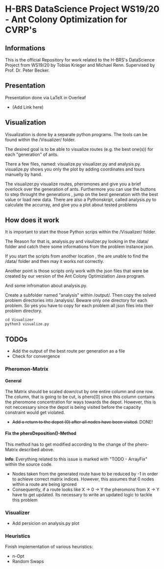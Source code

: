 # H-BRS DataScience Project WS19/20 - Ant Colony Optimization for CVRP's

## Informations

This is the official Repository for work related to the H-BRS's DataScience Project from WS19/20 by Tobias Krieger and Michael Renn. Supervised by Prof. Dr. Peter Becker.

## Presentation

Presentation done via LaTeX in Overleaf

* (Add Link here)

## Visualization

Visualization is done by a separate python programs. The tools can be found within the /Visualizer/ folder.

The desired goal is to be able to visualize routes (e.g. the best one(s)) for each "generation" of ants.

There a few files, named: visualize.py visualizer.py and analysis.py.
visualize.py shows you only the plot by adding coordinates and tours manuelly by hand.

The visualizer.py visualize routes, pheromones and give you a brief overlock over the generation of ants.
Furthermore you can use the buttons to step throught the generations , jump on the best generation with the best value or load new data.
There are also a Pythonskript, called analysis.py to calculate the accurray, and give you a plot about tested problems

## How does it work
It is important to start the those Python scrips within the /Visualizer/ folder.

The Reason for that is, analysis.py and visulizer.py looking in the /data/ folder and catch there some informations from the problem instance json.

If you start the scripts from another location , the are unable to find the /data/ folder and then may it works not correctly.

Another point is those scripts only work with the json files that were be created by our version of the Ant Colony Optimiziation Java program.

And some infromation about analysis.py.

Create a subfolder named "analysis" within /output/. Then copy the solved problem directories into /analysis/. Beware only one directory for each problem. So yes you have to copy for each problem all json files into their problem directory. 


```
cd Visualizer
python3 visualize.py
```

## TODOs

* Add the output of the best route per generation as a file
* Check for convergence

### Pheromon-Matrix

#### General
The Matrix should be scaled down/cut by one entire column and one row. The column, that is going to be cut, is phero[0] since this column contains the pheromone concentration for ways towards the depot. However, this is not neccessary since the depot is being visited before the capacity constraint would get violated.

* ~~Add a return to the depot (0) after all nodes have been visited.~~ DONE!

#### Fix the pheroDeposition()-Method
This method has to get modified according to the change of the phero-Matrix described above.

**Info**: Everything related to this issue is marked with "TODO - ArrayFix" within the source code.

* Nodes taken from the generated route have to be reduced by -1 in order to achieve correct matrix indices. However, this assumes that 0 nodes within a route are being ignored
* Consequently, if a route looks like X -> 0 -> Y the pheromons from X -> Y have to get updated. Its necessary to write an updated logic to tackle this problem

### Visualizer

* Add persicion on analysis.py plot

### Heuristics
Finish implementation of various heuristics:
* n-Opt
* Random Swaps

